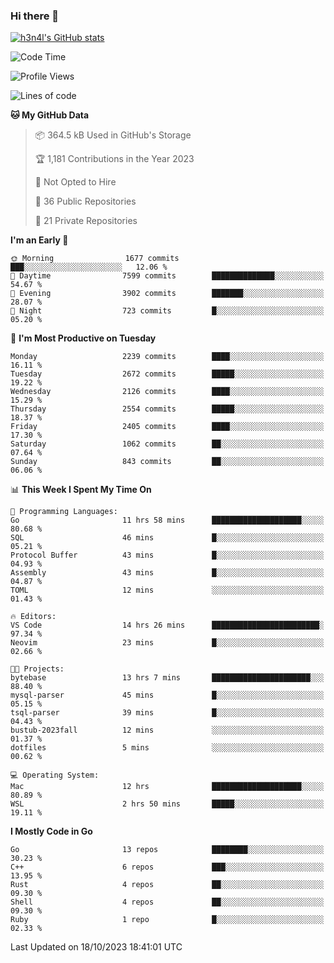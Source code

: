 ### Hi there 👋

[![h3n4l's GitHub stats](https://github-readme-stats.vercel.app/api?username=h3n4l&count_private=true&show_icons=true&theme=radical)](https://github.com/h3n4l/github-readme-stats)

<!--START_SECTION:waka-->
![Code Time](http://img.shields.io/badge/Code%20Time-1%2C627%20hrs%2032%20mins-blue)

![Profile Views](http://img.shields.io/badge/Profile%20Views-0-blue)

![Lines of code](https://img.shields.io/badge/From%20Hello%20World%20I%27ve%20Written-3.9%20million%20lines%20of%20code-blue)

**🐱 My GitHub Data** 

> 📦 364.5 kB Used in GitHub's Storage 
 > 
> 🏆 1,181 Contributions in the Year 2023
 > 
> 🚫 Not Opted to Hire
 > 
> 📜 36 Public Repositories 
 > 
> 🔑 21 Private Repositories 
 > 
**I'm an Early 🐤** 

```text
🌞 Morning                1677 commits        ███░░░░░░░░░░░░░░░░░░░░░░   12.06 % 
🌆 Daytime                7599 commits        ██████████████░░░░░░░░░░░   54.67 % 
🌃 Evening                3902 commits        ███████░░░░░░░░░░░░░░░░░░   28.07 % 
🌙 Night                  723 commits         █░░░░░░░░░░░░░░░░░░░░░░░░   05.20 % 
```
📅 **I'm Most Productive on Tuesday** 

```text
Monday                   2239 commits        ████░░░░░░░░░░░░░░░░░░░░░   16.11 % 
Tuesday                  2672 commits        █████░░░░░░░░░░░░░░░░░░░░   19.22 % 
Wednesday                2126 commits        ████░░░░░░░░░░░░░░░░░░░░░   15.29 % 
Thursday                 2554 commits        █████░░░░░░░░░░░░░░░░░░░░   18.37 % 
Friday                   2405 commits        ████░░░░░░░░░░░░░░░░░░░░░   17.30 % 
Saturday                 1062 commits        ██░░░░░░░░░░░░░░░░░░░░░░░   07.64 % 
Sunday                   843 commits         ██░░░░░░░░░░░░░░░░░░░░░░░   06.06 % 
```


📊 **This Week I Spent My Time On** 

```text
💬 Programming Languages: 
Go                       11 hrs 58 mins      ████████████████████░░░░░   80.68 % 
SQL                      46 mins             █░░░░░░░░░░░░░░░░░░░░░░░░   05.21 % 
Protocol Buffer          43 mins             █░░░░░░░░░░░░░░░░░░░░░░░░   04.93 % 
Assembly                 43 mins             █░░░░░░░░░░░░░░░░░░░░░░░░   04.87 % 
TOML                     12 mins             ░░░░░░░░░░░░░░░░░░░░░░░░░   01.43 % 

🔥 Editors: 
VS Code                  14 hrs 26 mins      ████████████████████████░   97.34 % 
Neovim                   23 mins             █░░░░░░░░░░░░░░░░░░░░░░░░   02.66 % 

🐱‍💻 Projects: 
bytebase                 13 hrs 7 mins       ██████████████████████░░░   88.40 % 
mysql-parser             45 mins             █░░░░░░░░░░░░░░░░░░░░░░░░   05.15 % 
tsql-parser              39 mins             █░░░░░░░░░░░░░░░░░░░░░░░░   04.43 % 
bustub-2023fall          12 mins             ░░░░░░░░░░░░░░░░░░░░░░░░░   01.37 % 
dotfiles                 5 mins              ░░░░░░░░░░░░░░░░░░░░░░░░░   00.62 % 

💻 Operating System: 
Mac                      12 hrs              ████████████████████░░░░░   80.89 % 
WSL                      2 hrs 50 mins       █████░░░░░░░░░░░░░░░░░░░░   19.11 % 
```

**I Mostly Code in Go** 

```text
Go                       13 repos            ████████░░░░░░░░░░░░░░░░░   30.23 % 
C++                      6 repos             ███░░░░░░░░░░░░░░░░░░░░░░   13.95 % 
Rust                     4 repos             ██░░░░░░░░░░░░░░░░░░░░░░░   09.30 % 
Shell                    4 repos             ██░░░░░░░░░░░░░░░░░░░░░░░   09.30 % 
Ruby                     1 repo              █░░░░░░░░░░░░░░░░░░░░░░░░   02.33 % 
```




 Last Updated on 18/10/2023 18:41:01 UTC
<!--END_SECTION:waka-->

